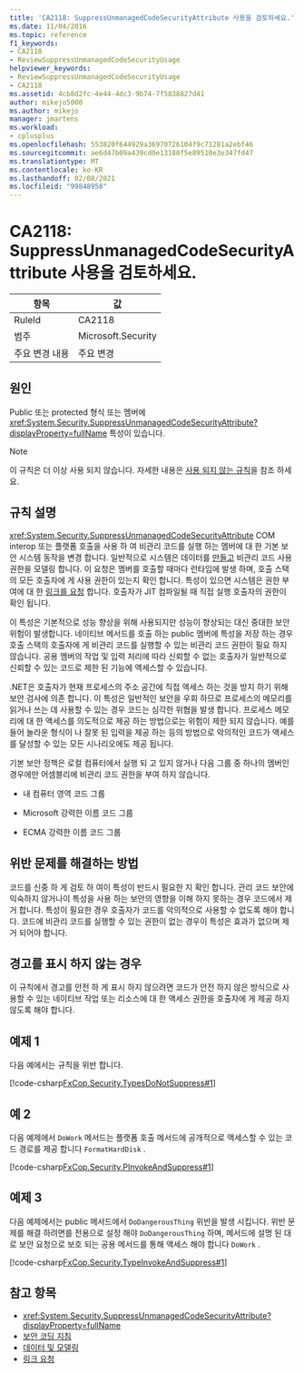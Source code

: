 ```yaml
---
title: 'CA2118: SuppressUnmanagedCodeSecurityAttribute 사용을 검토하세요.'
ms.date: 11/04/2016
ms.topic: reference
f1_keywords:
- CA2118
- ReviewSuppressUnmanagedCodeSecurityUsage
helpviewer_keywords:
- ReviewSuppressUnmanagedCodeSecurityUsage
- CA2118
ms.assetid: 4cb8d2fc-4e44-4dc3-9b74-7f5838827d41
author: mikejo5000
ms.author: mikejo
manager: jmartens
ms.workload:
- cplusplus
ms.openlocfilehash: 553820f644929a36970726104f9c71281a2ebf46
ms.sourcegitcommit: ae6d47b09a439cd0e13180f5e89510e3e347fd47
ms.translationtype: MT
ms.contentlocale: ko-KR
ms.lasthandoff: 02/08/2021
ms.locfileid: "99848958"
---
```

# <a name="ca2118-review-suppressunmanagedcodesecurityattribute-usage"></a>CA2118: SuppressUnmanagedCodeSecurityAttribute 사용을 검토하세요.

|항목|값|
|-|-|
|RuleId|CA2118|
|범주|Microsoft.Security|
|주요 변경 내용|주요 변경|

## <a name="cause"></a>원인
Public 또는 protected 형식 또는 멤버에 <xref:System.Security.SuppressUnmanagedCodeSecurityAttribute?displayProperty=fullName> 특성이 있습니다.

> [!NOTE]
> 이 규칙은 더 이상 사용 되지 않습니다. 자세한 내용은 [사용 되지 않는 규칙](fxcop-unported-deprecated-rules.md)을 참조 하세요.

## <a name="rule-description"></a>규칙 설명

<xref:System.Security.SuppressUnmanagedCodeSecurityAttribute> COM interop 또는 플랫폼 호출을 사용 하 여 비관리 코드를 실행 하는 멤버에 대 한 기본 보안 시스템 동작을 변경 합니다. 일반적으로 시스템은 데이터를 [만들고](/dotnet/framework/data/index) 비관리 코드 사용 권한을 모델링 합니다. 이 요청은 멤버를 호출할 때마다 런타임에 발생 하며, 호출 스택의 모든 호출자에 게 사용 권한이 있는지 확인 합니다. 특성이 있으면 시스템은 권한 부여에 대 한 [링크를 요청](/dotnet/framework/misc/link-demands) 합니다. 호출자가 JIT 컴파일될 때 직접 실행 호출자의 권한이 확인 됩니다.

이 특성은 기본적으로 성능 향상을 위해 사용되지만 성능이 향상되는 대신 중대한 보안 위험이 발생합니다. 네이티브 메서드를 호출 하는 public 멤버에 특성을 저장 하는 경우 호출 스택의 호출자에 게 비관리 코드를 실행할 수 있는 비관리 코드 권한이 필요 하지 않습니다. 공용 멤버의 작업 및 입력 처리에 따라 신뢰할 수 없는 호출자가 일반적으로 신뢰할 수 있는 코드로 제한 된 기능에 액세스할 수 있습니다.

.NET은 호출자가 현재 프로세스의 주소 공간에 직접 액세스 하는 것을 방지 하기 위해 보안 검사에 의존 합니다. 이 특성은 일반적인 보안을 우회 하므로 프로세스의 메모리를 읽거나 쓰는 데 사용할 수 있는 경우 코드는 심각한 위협을 발생 합니다. 프로세스 메모리에 대 한 액세스를 의도적으로 제공 하는 방법으로는 위험이 제한 되지 않습니다. 예를 들어 놀라운 형식이 나 잘못 된 입력을 제공 하는 등의 방법으로 악의적인 코드가 액세스를 달성할 수 있는 모든 시나리오에도 제공 됩니다.

기본 보안 정책은 로컬 컴퓨터에서 실행 되 고 있지 않거나 다음 그룹 중 하나의 멤버인 경우에만 어셈블리에 비관리 코드 권한을 부여 하지 않습니다.

- 내 컴퓨터 영역 코드 그룹

- Microsoft 강력한 이름 코드 그룹

- ECMA 강력한 이름 코드 그룹

## <a name="how-to-fix-violations"></a>위반 문제를 해결하는 방법

코드를 신중 하 게 검토 하 여이 특성이 반드시 필요한 지 확인 합니다. 관리 코드 보안에 익숙하지 않거나이 특성을 사용 하는 보안의 영향을 이해 하지 못하는 경우 코드에서 제거 합니다. 특성이 필요한 경우 호출자가 코드를 악의적으로 사용할 수 없도록 해야 합니다. 코드에 비관리 코드를 실행할 수 있는 권한이 없는 경우이 특성은 효과가 없으며 제거 되어야 합니다.

## <a name="when-to-suppress-warnings"></a>경고를 표시 하지 않는 경우

이 규칙에서 경고를 안전 하 게 표시 하지 않으려면 코드가 안전 하지 않은 방식으로 사용할 수 있는 네이티브 작업 또는 리소스에 대 한 액세스 권한을 호출자에 게 제공 하지 않도록 해야 합니다.

## <a name="example-1"></a>예제 1

다음 예에서는 규칙을 위반 합니다.

[!code-csharp[FxCop.Security.TypesDoNotSuppress#1](../code-quality/codesnippet/CSharp/ca2118-review-suppressunmanagedcodesecurityattribute-usage_1.cs)]

## <a name="example-2"></a>예 2

다음 예제에서 `DoWork` 메서드는 플랫폼 호출 메서드에 공개적으로 액세스할 수 있는 코드 경로를 제공 합니다 `FormatHardDisk` .

[!code-csharp[FxCop.Security.PInvokeAndSuppress#1](../code-quality/codesnippet/CSharp/ca2118-review-suppressunmanagedcodesecurityattribute-usage_2.cs)]

## <a name="example-3"></a>예제 3

다음 예제에서는 public 메서드에서 `DoDangerousThing` 위반을 발생 시킵니다. 위반 문제를 해결 하려면를 전용으로 설정 해야 `DoDangerousThing` 하며, 메서드에 설명 된 대로 보안 요청으로 보호 되는 공용 메서드를 통해 액세스 해야 합니다 `DoWork` .

[!code-csharp[FxCop.Security.TypeInvokeAndSuppress#1](../code-quality/codesnippet/CSharp/ca2118-review-suppressunmanagedcodesecurityattribute-usage_3.cs)]

## <a name="see-also"></a>참고 항목

- <xref:System.Security.SuppressUnmanagedCodeSecurityAttribute?displayProperty=fullName>
- [보안 코딩 지침](/dotnet/standard/security/secure-coding-guidelines)
- [데이터 및 모델링](/dotnet/framework/data/index)
- [링크 요청](/dotnet/framework/misc/link-demands)
